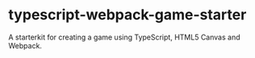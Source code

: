 # typescript-webpack-game-starter
A starterkit for creating a game using TypeScript, HTML5 Canvas and Webpack.
